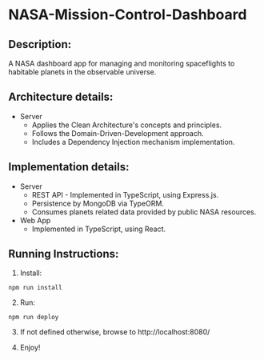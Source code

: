 # NASA-Mission-Control-Dashboard

## Description:
A NASA dashboard app for managing and monitoring spaceflights to habitable planets in the observable universe.

## Architecture details:
* Server
    * Applies the Clean Architecture's concepts and principles.
    * Follows the Domain-Driven-Development approach.
    * Includes a Dependency Injection mechanism implementation.

## Implementation details:
* Server
    * REST API - Implemented in TypeScript, using Express.js.
    * Persistence by MongoDB via TypeORM.
    * Consumes planets related data provided by public NASA resources.
* Web App
   *  Implemented in TypeScript, using React.

## Running Instructions:

1. Install:
```
npm run install
```
2. Run:
```
npm run deploy
```
3. If not defined otherwise, browse to http://localhost:8080/

4. Enjoy!

